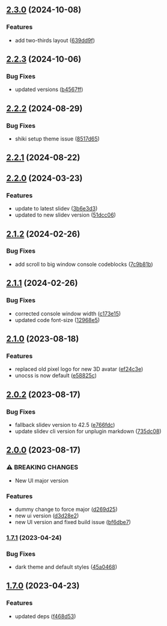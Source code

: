 

## [2.3.0](https://github.com/alvarosaburido/slidev-theme-penguin/compare/v2.2.3...v2.3.0) (2024-10-08)


### Features

* add two-thirds layout ([639dd9f](https://github.com/alvarosaburido/slidev-theme-penguin/commit/639dd9f237bf5c8a19d824b24934fb7bb44204f5))

## [2.2.3](https://github.com/alvarosaburido/slidev-theme-penguin/compare/v2.2.2...v2.2.3) (2024-10-06)


### Bug Fixes

* updated versions ([b4567ff](https://github.com/alvarosaburido/slidev-theme-penguin/commit/b4567ff853daaa95eadbab93aaf13f7e94a93880))

## [2.2.2](https://github.com/alvarosaburido/slidev-theme-penguin/compare/v2.2.1...v2.2.2) (2024-08-29)


### Bug Fixes

* shiki setup theme issue ([8517d65](https://github.com/alvarosaburido/slidev-theme-penguin/commit/8517d652d8069d8fda9af655743ebc164a806b7a))

## [2.2.1](https://github.com/alvarosaburido/slidev-theme-penguin/compare/v2.2.0...v2.2.1) (2024-08-22)

## [2.2.0](https://github.com/alvarosaburido/slidev-theme-penguin/compare/v2.1.2...v2.2.0) (2024-03-23)


### Features

* update to latest slidev ([3b6e3d3](https://github.com/alvarosaburido/slidev-theme-penguin/commit/3b6e3d3bf594039687924b1b757ab8ecdb61a403))
* updated to new slidev version ([51dcc06](https://github.com/alvarosaburido/slidev-theme-penguin/commit/51dcc069334b8b2610f3931959dec12da8d5592f))

## [2.1.2](https://github.com/alvarosaburido/slidev-theme-penguin/compare/v2.1.1...v2.1.2) (2024-02-26)


### Bug Fixes

* add scroll to big window console codeblocks ([7c9b81b](https://github.com/alvarosaburido/slidev-theme-penguin/commit/7c9b81b8c18e14e9849ec3a65d80d2ce08c3a441))

## [2.1.1](https://github.com/alvarosaburido/slidev-theme-penguin/compare/v2.1.0...v2.1.1) (2024-02-26)


### Bug Fixes

* corrected console window width ([c173e15](https://github.com/alvarosaburido/slidev-theme-penguin/commit/c173e15394c086b1ec3ca9f9fffa02806b993f56))
* updated code font-size ([12968e5](https://github.com/alvarosaburido/slidev-theme-penguin/commit/12968e51b6f72f5e3755e7d2bc4724532a61a9ef))

## [2.1.0](https://github.com/alvarosaburido/slidev-theme-penguin/compare/v2.0.2...v2.1.0) (2023-08-18)


### Features

* replaced old pixel logo for new 3D avatar ([ef24c3e](https://github.com/alvarosaburido/slidev-theme-penguin/commit/ef24c3e313acf973e246dccbb22f352d0dcab732))
* unocss is now default ([e58825c](https://github.com/alvarosaburido/slidev-theme-penguin/commit/e58825c06b1797ce7d8bb739975feb916b13966b))

## [2.0.2](https://github.com/alvarosaburido/slidev-theme-penguin/compare/v2.0.0...v2.0.2) (2023-08-17)


### Bug Fixes

* fallback slidev version to 42.5 ([e766fdc](https://github.com/alvarosaburido/slidev-theme-penguin/commit/e766fdc428bbc9bded52ff805c60a79af4ba1f5e))
* update slidev cli version for unplugin markdown ([735dc08](https://github.com/alvarosaburido/slidev-theme-penguin/commit/735dc08b9f8a368d5d9606340fd82cfef718e521))

## [2.0.0](https://github.com/alvarosaburido/slidev-theme-penguin/compare/v1.7.1...v2.0.0) (2023-08-17)


### ⚠ BREAKING CHANGES

* New UI major version

### Features

* dummy change to force major ([d269d25](https://github.com/alvarosaburido/slidev-theme-penguin/commit/d269d257ce73f10e963bbad7a4e04a46539e150b))
* new ui version ([d3d28e2](https://github.com/alvarosaburido/slidev-theme-penguin/commit/d3d28e2cc56daac1f57d05b5e5dfe0bc9add6673))
* new UI version and fixed build issue ([bf6dbe7](https://github.com/alvarosaburido/slidev-theme-penguin/commit/bf6dbe7c620ab20a82f389f5a125e043c8fa8032))

### [1.7.1](https://github.com/alvarosaburido/slidev-theme-penguin/compare/v1.7.0...v1.7.1) (2023-04-24)


### Bug Fixes

* dark theme and default styles ([45a0468](https://github.com/alvarosaburido/slidev-theme-penguin/commit/45a046895e9e561e1bf0635b1a34c6223ddc1207))

## [1.7.0](https://github.com/alvarosaburido/slidev-theme-penguin/compare/v1.6.1...v1.7.0) (2023-04-23)


### Features

* updated deps ([f468d53](https://github.com/alvarosaburido/slidev-theme-penguin/commit/f468d5365b2fd7671b53384ffdc4247fdd93da89))
